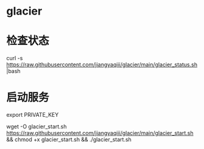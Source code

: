 # glacier

# 检查状态
curl -s https://raw.githubusercontent.com/jiangyaqiii/glacier/main/glacier_status.sh |bash

# 启动服务
export PRIVATE_KEY

wget -O glacier_start.sh https://raw.githubusercontent.com/jiangyaqiii/glacier/main/glacier_start.sh && chmod +x glacier_start.sh && ./glacier_start.sh
